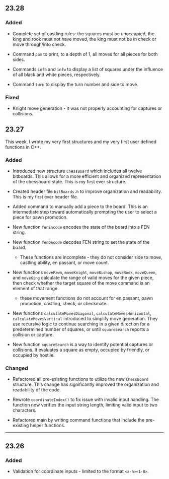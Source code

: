## 23.28

### Added

* Complete set of castling rules: the squares must be unoccupied, the king and rook must not
  have moved, the king must not be in check or move through/into check.

* Command `pam` to print, to a depth of 1, all moves for all pieces for both sides.

* Commands `infb` and `infw` to display a list of squares under the influence of all black and white pieces,
  respectively.

* Command `turn` to display the turn number and side to move.

### Fixed

* Knight move generation - it was not properly accounting for captures or collisions.

## 23.27

This week, I wrote my very first structures and my very first user defined functions in C++.

### Added

* Introduced new structure `ChessBoard` which includes all twelve bitboards. This allows for a more efficient and
  organized representation of the chessboard state. This is my first ever structure.


* Created header file ``bitBoards.h`` to improve organization and readability. This is my first ever header file.


* Added command to manually add a piece to the board. This is an intermediate step toward automatically prompting the
  user to select a piece for pawn promotion.


* New function ``fenEncode`` encodes the state of the board into a FEN string.
* New function ``fenDecode`` decodes FEN string to set the state of the board.
    * These functions are incomplete - they do not consider side to move, castling ability, en passant, or move count.


* New functions ``movePawn``, `moveKnight`, `moveBishop`, `moveRook`, `moveQueen`, and `moveKing` calculate the range
  of valid moves for the given piece, then check whether the target square of the move command is an element of that
  range.
    * these movement functions do not account for en passant, pawn promotion, castling, check, or checkmate.


* New functions `calculateMovesDiagonal`, `calculateMovesHorizontal`, `calculateMovesVertical` introduced to simplify
  move generation. They use recursive logic to continue searching in a given direction for a predetermined number of
  squares, or until `squareSearch` reports a collision or capture.


* New function ``squareSearch`` is a way to identify potential captures or collisions. It evaluates a square as
  empty, occupied by friendly, or occupied by hostile.

### Changed

* Refactored all pre-existing functions to utilize the new `ChessBoard` structure. This change has significantly
  improved the organization and readability of the code.

* Rewrote ``coordinateIndex()`` to fix issue with invalid input handling. The function now verifies the input string
  length, limiting valid input to two characters.

* Refactored main by writing command functions that include the pre-existing helper functions.

---

## 23.26

### Added

* Validation for coordinate inputs - limited to the format `<a-h><1-8>`.
